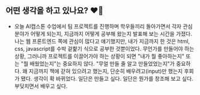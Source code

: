 ## 어떤 생각을 하고 있나요? ❤️‍🔥
- 오늘 AI캡스톤 수업에서 팀 프로젝트를 진행하며 학우들끼리 돌아가면서 각자 관심 분야가 어떻게 되는지, 지금까지 어떻게 공부해 왔는지 발표해 보는 시간을 가졌다. 나는 웹 프론트엔드 쪽에 관심이 많다고 얘기했지만, 내가 지금까지 한 것은 html, css, javascript를 수박 겉핥기 식으로 공부한 것뿐이었다. 무언가를 만들어야 하는 상황, 그러니까 프로젝트를 이끌어가야 하는 상황이 되면 "내가 뭘 좋아하는지" 또는 "뭘 배웠었는지"는 중요하지 않다. "무얼 만들 줄 알고 만들었었는지"가 중요하다. 왜 지금까지 책에 갇혀 있으려고 했는지, 단순히 배우려고(input)만 했는지 후회가 됐다. 생각이 확 바뀌었다. 일단은 만들고 싶다. 일단은 뭔가를 창조해 보고 싶다. 부딪치면서 배우고 싶다.
